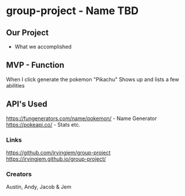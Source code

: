 # group-project - Name TBD

## Our Project
- What we accomplished

## MVP - Function
When I click generate the pokemon "Pikachu" Shows up and lists a few abilities

## API's Used 
https://fungenerators.com/name/pokemon/ - Name Generator <br>
https://pokeapi.co/ - Stats etc.

### Links
https://github.com/irvingjem/group-project <br>
https://irvingjem.github.io/group-project/

### Creators
Austin, Andy, Jacob & Jem